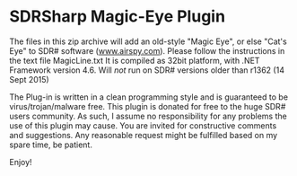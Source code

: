 # SDRSharp Magic-Eye Plugin

The files in this zip archive will add an old-style "Magic Eye", or else "Cat's Eye" to SDR# software (www.airspy.com).
Please follow the instructions in the text file MagicLine.txt
It is compiled as 32bit platform, with .NET Framework version 4.6.
Will *not* run on SDR# versions older than r1362 (14 Sept 2015)

The Plug-in is written in a clean programming style and is guaranteed to be virus/trojan/malware free.
This plugin is donated for free to the huge SDR# users community.
As such, I assume no responsibility for any problems the use of this plugin may cause.
You are invited for constructive comments and suggestions.
Any reasonable request might be fulfilled based on my spare time, be patient.

Enjoy!
